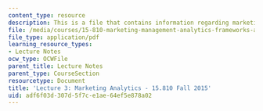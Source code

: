 ```yaml
---
content_type: resource
description: This is a file that contains information regarding marketing analytics.
file: /media/courses/15-810-marketing-management-analytics-frameworks-and-applications-fall-2015/adf6f03d307d5f7ce1ae64ef5e878a02_MIT15_810F15_L3_Analytics.pdf
file_type: application/pdf
learning_resource_types:
- Lecture Notes
ocw_type: OCWFile
parent_title: Lecture Notes
parent_type: CourseSection
resourcetype: Document
title: 'Lecture 3: Marketing Analytics - 15.810 Fall 2015'
uid: adf6f03d-307d-5f7c-e1ae-64ef5e878a02
---
```

